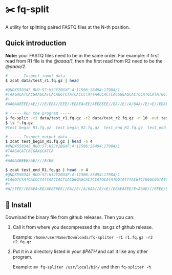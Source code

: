 # :scissors: fq-split

A utility for splitting paired FASTQ files at the N-th position.

## Quick introduction

**Note:** your FASTQ files need to be in the same order. For example: if first read from R1 file is the _@aaaa/1_, then the first read from R2 need to be the _@aaaa/2_.

```sh
# ----- Inspect input data -----
$ zcat data/test_r1.fq.gz | head

#@NDX550345_RUO:57:H5JY2BGXF:4:11506:26494:17984/1
#TAAGACATCACGAAGCATCACAGGTCTATCACCCTATTAACCACTCACGGGAGCACTCCATGCATATGGTATTTACGTCTGGGCGGTATGCACGCGATAGCATAGCCAGACGCTCGAGCCGCACCACCCAATGACGCACTAACTGACTT
#+
#AA6AAEEEE/AE////E/EEA//EEE//EEAEA<EE/AEEE6EE//EA//E//A/6AA//E/<E//EEAEAEEE/E<A6AE///EEEE/EE/</A//EEE<EE/A</A//EEAE/</A/AA/A/<EAAA/AEA/<A<//AE//EA/6/A

# ----- Run the program -----
$ fq-split -r1 data/test_r1.fq.gz -r2 data/test_r2.fq.gz -n 10 -out test
$ ls *.fq.gz
#test_begin_R1.fq.gz  test_begin_R2.fq.gz  test_end_R1.fq.gz  test_end_R2.fq.gz

# ----- Inspect output data -----
$ zcat test_begin_R1.fq.gz | head -n 4
#@NDX550345_RUO:57:H5JY2BGXF:4:11506:26494:17984/1
#TAAGACATCACGAAGCATCA
#+
#AA6AAEEEE/AE////E/EE

$ zcat test_end_R1.fq.gz | head -n 4
#@NDX550345_RUO:57:H5JY2BGXF:4:11506:26494:17984/1
#CAGGTCTATCACCCTATTAACCACTCACGGGAGCACTCCATGCATATGGTATTTACGTCTGGGCGGTATGCACGCGATAGCATAGCCAGACGCTCGAGCCGCACCACCCAATGACGCACTAACTGACTT
#+
#A//EEE//EEAEA<EE/AEEE6EE//EA//E//A/6AA//E/<E//EEAEAEEE/E<A6AE///EEEE/EE/</A//EEE<EE/A</A//EEAE/</A/AA/A/<EAAA/AEA/<A<//AE//EA/6/A
```

## :floppy_disk: Install

Download the binary file from github releases. Then you can:
1. Call it from where you decompressed the .tar.gz of github release.

    Example: `/home/userName/Downloads/fq-spliter -r1 r1.fq.gz -r2 r2.fq.gz`

2. Put it in a directory listed in your _$PATH_ and call it like any other program.

    Example: `mv fq-spliter /usr/local/bin/` and then `fq-spliter -h`
